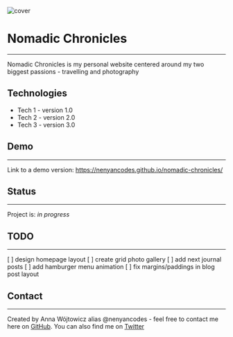 ![cover](https://www.dropbox.com/s/0q93gmv36r3nszt/ania_wojtowicz_logo.png?dl=0)

# Nomadic Chronicles 
---
Nomadic Chronicles is my personal website centered around my two biggest passions - travelling and photography 

## Technologies
* Tech 1 - version 1.0
* Tech 2 - version 2.0
* Tech 3 - version 3.0

## Demo
---
Link to a demo version: https://nenyancodes.github.io/nomadic-chronicles/ 

## Status
---
Project is: _in progress_

## TODO
---
[ ] design homepage layout
[ ] create grid photo gallery
[ ] add next journal posts
[ ] add hamburger menu animation
[ ] fix margins/paddings in blog post layout


## Contact
---
Created by Anna Wójtowicz alias @nenyancodes - feel free to contact me here on [GitHub](https://github.com/nenyancodes). You can also find me on [Twitter](https://twitter.com/nenyancodes)


